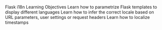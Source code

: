 Flask i18n
Learning Objectives
Learn how to parametrize Flask templates to display different languages
Learn how to infer the correct locale based on URL parameters, user settings or request headers
Learn how to localize timestamps
